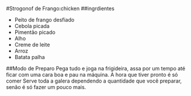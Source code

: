 #Strogonof de Frango:chicken
##ingrdientes 
 - Peito de frango desfiado
 - Cebola picada
 - Pimentão picado 
 - Alho 
 - Creme de leite
 - Arroz 
 - Batata palha 

##Modo de Preparo 
    Pega tudo e joga na frigideira, assa por um tempo até ficar com uma cara boa e pau na máquina. A hora que tiver pronto é só comer
    Serve toda a galera dependendo a quantidade que você preparar, senão é só fazer um pouco mais.
